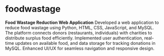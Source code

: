 # foodwastage
**Food Wastage Reduction Web Application**
Developed a web application to reduce food wastage using Python, HTML, CSS, JavaScript, and MySQL. The platform connects donors (restaurants, individuals) with charities to distribute surplus food efficiently. Implemented user authentication, real-time updates on available food, and data storage for tracking donations in MySQL. Enhanced UI/UX for seamless navigation and responsive design.
